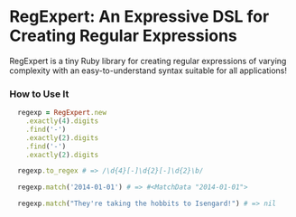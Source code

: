 # RegExpert: An Expressive DSL for Creating Regular Expressions

RegExpert is a tiny Ruby library for creating regular expressions of varying complexity with an easy-to-understand syntax suitable for all applications!

### How to Use It

```ruby
  regexp = RegExpert.new
    .exactly(4).digits
    .find('-')
    .exactly(2).digits
    .find('-')
    .exactly(2).digits

  regexp.to_regex # => /\d{4}[-]\d{2}[-]\d{2}\b/

  regexp.match('2014-01-01') # => #<MatchData "2014-01-01">

  regexp.match("They're taking the hobbits to Isengard!") # => nil
```